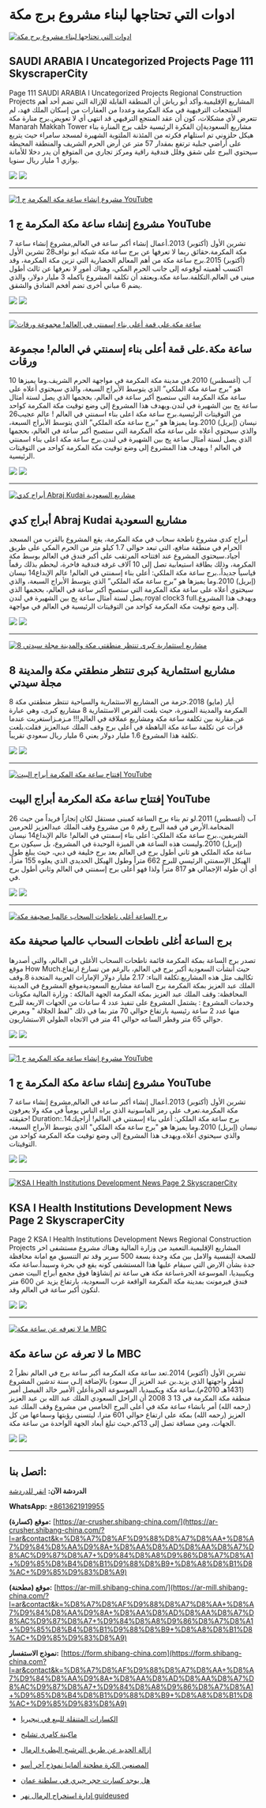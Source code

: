 # ادوات التي تحتاجها لبناء مشروع برج مكة

<a href="https://swt.shibang-china.com/?l=ar&img&k=%D8%A7%D8%AF%D9%88%D8%A7%D8%AA+%D8%A7%D9%84%D8%AA%D9%8A+%D8%AA%D8%AD%D8%AA%D8%A7%D8%AC%D9%87%D8%A7+%D9%84%D8%A8%D9%86%D8%A7%D8%A1+%D9%85%D8%B4%D8%B1%D9%88%D8%B9+%D8%A8%D8%B1%D8%AC+%D9%85%D9%83%D8%A9" target="_blank">![ادوات التي تحتاجها لبناء مشروع برج مكة](http://static.shibang-china.com/all-800x300/1458.jpg)</a>

## SAUDI ARABIA l Uncategorized Projects Page 111 SkyscraperCity
Page 111 SAUDI ARABIA l Uncategorized Projects Regional Construction Projects المشاريع الإقليمية.وأكد أبو رياش أن المنطقة القابلة للإزالة التي تضم أحد أهم المنتجعات الترفيهية في مكة المكرمة وعددا من العقارات من إسكان الملك فهد، لم تتعرض لأي مشكلات، كون أن عقد المنتجع الترفيهي قد انتهى أي لا تعويض.برج منارة مكة Manarah Makkah Tower مشاريع السعوديةإن الفكرة الرئيسية خلف برج المنارة بناء هيكل حلزوني تم استلهام فكرته من المئذنة الملتوية الشهيرة لمسجد سامراء حيث يتربع على أراضي جبلية ترتفع بمقدار 57 متر عن أرض الحرم الشريف والمنطقة المحيطة سيحتوي البرج على شقق وفلل فندقية راقية ومركز تجاري من المتوقع أن يدر دخلا للأمانة يوازي 1 مليار ريال سنويا.


<a href="https://whatsapp.shibangsoft.com/WhatsApp.php" target="_blank" title="WhatsApp">![](http://static.shibang-china.com/icon/whatsapp.png)</a> <a href="https://swt.shibang-china.com/?l=ar&icon&k=%D8%A7%D8%AF%D9%88%D8%A7%D8%AA+%D8%A7%D9%84%D8%AA%D9%8A+%D8%AA%D8%AD%D8%AA%D8%A7%D8%AC%D9%87%D8%A7+%D9%84%D8%A8%D9%86%D8%A7%D8%A1+%D9%85%D8%B4%D8%B1%D9%88%D8%B9+%D8%A8%D8%B1%D8%AC+%D9%85%D9%83%D8%A9" target="_blank">![](http://static.shibang-china.com/icon/chat-ar.png)</a>

---

<a href="https://swt.shibang-china.com/?l=ar&img&k=%D8%A7%D8%AF%D9%88%D8%A7%D8%AA+%D8%A7%D9%84%D8%AA%D9%8A+%D8%AA%D8%AD%D8%AA%D8%A7%D8%AC%D9%87%D8%A7+%D9%84%D8%A8%D9%86%D8%A7%D8%A1+%D9%85%D8%B4%D8%B1%D9%88%D8%B9+%D8%A8%D8%B1%D8%AC+%D9%85%D9%83%D8%A9" target="_blank">![مشروع إنشاء ساعة مكة المكرمة ج 1 YouTube](http://static.shibang-china.com/all-800x300/198.jpg)</a>

## مشروع إنشاء ساعة مكة المكرمة ج 1 YouTube
7 تشرين الأول (أكتوبر) 2013.أعمال إنشاء أكبر ساعة في العالم,مشروع إنشاء ساعة مكة المكرمة.حقائق ربما لا تعرفها عن برج ساعة مكة شبكة ابو نواف28 تشرين الأول (أكتوبر) 2015.برج ساعة مكة من أهم المعالم الحضارية التي تزين مكة المكرمة، وقد اكتسب أهميته لوقوعه إلى جانب الحرم المكي، وهناك أمور لا نعرفها عن ثالث أطول مبنى في العالم.التكلفة.ساعة مكة.ويعتقد أن تكلفة المشروع بأكمله 3 مليار دولار، والذي يضم 6 مباني أخرى تضم أفخم الفنادق والشقق.


<a href="https://whatsapp.shibangsoft.com/WhatsApp.php" target="_blank" title="WhatsApp">![](http://static.shibang-china.com/icon/whatsapp.png)</a> <a href="https://swt.shibang-china.com/?l=ar&icon&k=%D8%A7%D8%AF%D9%88%D8%A7%D8%AA+%D8%A7%D9%84%D8%AA%D9%8A+%D8%AA%D8%AD%D8%AA%D8%A7%D8%AC%D9%87%D8%A7+%D9%84%D8%A8%D9%86%D8%A7%D8%A1+%D9%85%D8%B4%D8%B1%D9%88%D8%B9+%D8%A8%D8%B1%D8%AC+%D9%85%D9%83%D8%A9" target="_blank">![](http://static.shibang-china.com/icon/chat-ar.png)</a>

---

<a href="https://swt.shibang-china.com/?l=ar&img&k=%D8%A7%D8%AF%D9%88%D8%A7%D8%AA+%D8%A7%D9%84%D8%AA%D9%8A+%D8%AA%D8%AD%D8%AA%D8%A7%D8%AC%D9%87%D8%A7+%D9%84%D8%A8%D9%86%D8%A7%D8%A1+%D9%85%D8%B4%D8%B1%D9%88%D8%B9+%D8%A8%D8%B1%D8%AC+%D9%85%D9%83%D8%A9" target="_blank">![ساعة مكة.على قمة أعلى بناء إسمنتي في العالم! مجموعة ورقات](http://static.shibang-china.com/all-800x300/1511.jpg)</a>

## ساعة مكة.على قمة أعلى بناء إسمنتي في العالم! مجموعة ورقات
10 آب (أغسطس) 2010.في مدينة مكة المكرمة في مواجهة الحرم الشريف.وما يميزها هو “برج ساعة مكة الملكي” الذي يتوسط الأبراج السبعة، والذي سيحتوي أعلاه على ساعة مكة المكرمة التي ستصبح أكبر ساعة في العالم، بحجمها الذي يصل لستة أمثال ساعة بِج بين الشهيرة في لندن.ويهدف هذا المشروع إلى وضع توقيت مكة المكرمة كواحد من التوقيتات الرئيسية.برج ساعة مكة اعلى بناء اسمنتي في العالم ! عالم عجيب26 نيسان (إبريل) 2010.وما يميزها هو “برج ساعة مكة الملكي” الذي يتوسط الأبراج السبعة، والذي سيحتوي أعلاه على ساعة مكة المكرمة التي ستصبح أكبر ساعة في العالم، بحجمها الذي يصل لستة أمثال ساعة بِج بين الشهيرة في لندن.برج ساعة مكة اعلى بناء اسمنتي في العالم ! ويهدف هذا المشروع إلى وضع توقيت مكة المكرمة كواحد من التوقيتات الرئيسية.


<a href="https://whatsapp.shibangsoft.com/WhatsApp.php" target="_blank" title="WhatsApp">![](http://static.shibang-china.com/icon/whatsapp.png)</a> <a href="https://swt.shibang-china.com/?l=ar&icon&k=%D8%A7%D8%AF%D9%88%D8%A7%D8%AA+%D8%A7%D9%84%D8%AA%D9%8A+%D8%AA%D8%AD%D8%AA%D8%A7%D8%AC%D9%87%D8%A7+%D9%84%D8%A8%D9%86%D8%A7%D8%A1+%D9%85%D8%B4%D8%B1%D9%88%D8%B9+%D8%A8%D8%B1%D8%AC+%D9%85%D9%83%D8%A9" target="_blank">![](http://static.shibang-china.com/icon/chat-ar.png)</a>

---

<a href="https://swt.shibang-china.com/?l=ar&img&k=%D8%A7%D8%AF%D9%88%D8%A7%D8%AA+%D8%A7%D9%84%D8%AA%D9%8A+%D8%AA%D8%AD%D8%AA%D8%A7%D8%AC%D9%87%D8%A7+%D9%84%D8%A8%D9%86%D8%A7%D8%A1+%D9%85%D8%B4%D8%B1%D9%88%D8%B9+%D8%A8%D8%B1%D8%AC+%D9%85%D9%83%D8%A9" target="_blank">![أبراج كدي Abraj Kudai مشاريع السعودية](http://static.shibang-china.com/all-800x300/729.jpg)</a>

## أبراج كدي Abraj Kudai مشاريع السعودية
أبراج كدي مشروع ناطحة سحاب في مكة المكرمة، يقع المشروع بالقرب من المسجد الحرام في منطقة منافع، التي تبعد حوالى 1.7 كيلو متر من الحرم المكي على طريق أجياد.سيحتوي المشروع عند افتتاحه المرتقب على أكبر فندق في العالم بوسط مكة المكرمة، وذلك بطاقة استيعابية تصل إلى 10 آلاف غرفة فندقية فاخرة، ليحطم بذلك رقماً قياسياً جديداً،.برج ساعة مكة الملكي: أعلى بناء إسمنتي في العالم! عالم الإبداع14 نيسان (إبريل) 2010.وما يميزها هو “برج ساعة مكة الملكي” الذي يتوسط الأبراج السبعة، والذي سيحتوي أعلاه على ساعة مكة المكرمة التي ستصبح أكبر ساعة في العالم، بحجمها الذي يصل لستة أمثال ساعة بِج بين الشهيرة في لندن.royal clock3 full.ويهدف هذا المشروع إلى وضع توقيت مكة المكرمة كواحد من التوقيتات الرئيسية في العالم في مواجهة.


<a href="https://whatsapp.shibangsoft.com/WhatsApp.php" target="_blank" title="WhatsApp">![](http://static.shibang-china.com/icon/whatsapp.png)</a> <a href="https://swt.shibang-china.com/?l=ar&icon&k=%D8%A7%D8%AF%D9%88%D8%A7%D8%AA+%D8%A7%D9%84%D8%AA%D9%8A+%D8%AA%D8%AD%D8%AA%D8%A7%D8%AC%D9%87%D8%A7+%D9%84%D8%A8%D9%86%D8%A7%D8%A1+%D9%85%D8%B4%D8%B1%D9%88%D8%B9+%D8%A8%D8%B1%D8%AC+%D9%85%D9%83%D8%A9" target="_blank">![](http://static.shibang-china.com/icon/chat-ar.png)</a>

---

<a href="https://swt.shibang-china.com/?l=ar&img&k=%D8%A7%D8%AF%D9%88%D8%A7%D8%AA+%D8%A7%D9%84%D8%AA%D9%8A+%D8%AA%D8%AD%D8%AA%D8%A7%D8%AC%D9%87%D8%A7+%D9%84%D8%A8%D9%86%D8%A7%D8%A1+%D9%85%D8%B4%D8%B1%D9%88%D8%B9+%D8%A8%D8%B1%D8%AC+%D9%85%D9%83%D8%A9" target="_blank">![8 مشاريع استثمارية كبرى تنتظر منطقتي مكة والمدينة مجلة سيدتي](http://static.shibang-china.com/all-800x300/230.jpg)</a>

## 8 مشاريع استثمارية كبرى تنتظر منطقتي مكة والمدينة مجلة سيدتي
8 أيار (مايو) 2018.حزمة من المشاريع الاستثمارية والسياحية تنتظر منطقتي مكة المكرمة والمدينة المنورة، حيث بلغت الفرص الاستثمارية 8 مشاريع كبرى، وهي عبارة عن.مقارنة بين تكلفة ساعة مكة ومشاريع عملاقة في العالم!!! مـزمـزاستغربت عندما قرأت عن تكلفة ساعة مكة الباهظة في أعلى برج وقف الملك عبدالعزيز فقلت.بلغت تكلفة هذا المشروع 1.6 مليار دولار يعني 6 مليار ريال سعودي تقريباً.


<a href="https://whatsapp.shibangsoft.com/WhatsApp.php" target="_blank" title="WhatsApp">![](http://static.shibang-china.com/icon/whatsapp.png)</a> <a href="https://swt.shibang-china.com/?l=ar&icon&k=%D8%A7%D8%AF%D9%88%D8%A7%D8%AA+%D8%A7%D9%84%D8%AA%D9%8A+%D8%AA%D8%AD%D8%AA%D8%A7%D8%AC%D9%87%D8%A7+%D9%84%D8%A8%D9%86%D8%A7%D8%A1+%D9%85%D8%B4%D8%B1%D9%88%D8%B9+%D8%A8%D8%B1%D8%AC+%D9%85%D9%83%D8%A9" target="_blank">![](http://static.shibang-china.com/icon/chat-ar.png)</a>

---

<a href="https://swt.shibang-china.com/?l=ar&img&k=%D8%A7%D8%AF%D9%88%D8%A7%D8%AA+%D8%A7%D9%84%D8%AA%D9%8A+%D8%AA%D8%AD%D8%AA%D8%A7%D8%AC%D9%87%D8%A7+%D9%84%D8%A8%D9%86%D8%A7%D8%A1+%D9%85%D8%B4%D8%B1%D9%88%D8%B9+%D8%A8%D8%B1%D8%AC+%D9%85%D9%83%D8%A9" target="_blank">![إفتتاح ساعة مكة المكرمة أبراج البيت YouTube](http://static.shibang-china.com/all-800x300/826.jpg)</a>

## إفتتاح ساعة مكة المكرمة أبراج البيت YouTube
26 آب (أغسطس) 2011.لو تم بناء برج الساعة كمبنى مستقل لكان إنجازاً فريداً من حيث الضخامة.الأرض في قمة البرج رقم ٥ من مشروع وقف الملك عبدالعزيز للحرمين الشريفين،.برج ساعة مكة الملكي: أعلى بناء إسمنتي في العالم! عالم الإبداع14 نيسان (إبريل) 2010.وليست هذه الساعة هي الميزة الوحيدة في المشروع، بل سيكون برج ساعة مكة الملكي هو ثاني أطول برج في العالم بعد برج خليفة في دبي، حيث يبلغ طول الهيكل الإسمنتي الرئيسي للبرج 662 متراً وطول الهيكل الحديدي الذي يعلوه 155 متراً، أي أن طوله الإجمالي هو 817 متراً ولذا فهو أعلى برج إسمنتي في العالم وثاني أطول برج في.


<a href="https://whatsapp.shibangsoft.com/WhatsApp.php" target="_blank" title="WhatsApp">![](http://static.shibang-china.com/icon/whatsapp.png)</a> <a href="https://swt.shibang-china.com/?l=ar&icon&k=%D8%A7%D8%AF%D9%88%D8%A7%D8%AA+%D8%A7%D9%84%D8%AA%D9%8A+%D8%AA%D8%AD%D8%AA%D8%A7%D8%AC%D9%87%D8%A7+%D9%84%D8%A8%D9%86%D8%A7%D8%A1+%D9%85%D8%B4%D8%B1%D9%88%D8%B9+%D8%A8%D8%B1%D8%AC+%D9%85%D9%83%D8%A9" target="_blank">![](http://static.shibang-china.com/icon/chat-ar.png)</a>

---

<a href="https://swt.shibang-china.com/?l=ar&img&k=%D8%A7%D8%AF%D9%88%D8%A7%D8%AA+%D8%A7%D9%84%D8%AA%D9%8A+%D8%AA%D8%AD%D8%AA%D8%A7%D8%AC%D9%87%D8%A7+%D9%84%D8%A8%D9%86%D8%A7%D8%A1+%D9%85%D8%B4%D8%B1%D9%88%D8%B9+%D8%A8%D8%B1%D8%AC+%D9%85%D9%83%D8%A9" target="_blank">![برج الساعة أغلى ناطحات السحاب عالميا صحيفة مكة](http://static.shibang-china.com/all-800x300/655.jpg)</a>

## برج الساعة أغلى ناطحات السحاب عالميا صحيفة مكة
تصدر برج الساعة بمكة المكرمة قائمة ناطحات السحاب الأغلى في العالم، والتي أصدرها موقع How Much.حيث أنشأت السعودية أكبر برج في العالم، بالرغم من تسارع ارتفاع تكاليف مثل هذه المشاريع.تكلفة البناء: 2.17 مليار دولار الإمارات العربية المتحدة 8.وقف الملك عبد العزيز بمكة المكرمة برج الساعة مشاريع السعوديةموقع المشروع في المدينة المحافظة: وقف الملك عبد العزيز بمكة المكرمة الجهة المالكة : وزارة المالية مكونات وخدمات المشروع : يشتمل المشروع على تنفيذ عدد 4 ساعات من الجهات الاربعة للبرج منها عدد 2 ساعة رئيسية بارتفاع حوالي 70 متر بما في ذلك &quot;لفظ الجلالة &quot; وبعرض حوالي 65 متر وقطر الساعه حوالي 41 متر في الاتجاه الطولي الاستشاريون.


<a href="https://whatsapp.shibangsoft.com/WhatsApp.php" target="_blank" title="WhatsApp">![](http://static.shibang-china.com/icon/whatsapp.png)</a> <a href="https://swt.shibang-china.com/?l=ar&icon&k=%D8%A7%D8%AF%D9%88%D8%A7%D8%AA+%D8%A7%D9%84%D8%AA%D9%8A+%D8%AA%D8%AD%D8%AA%D8%A7%D8%AC%D9%87%D8%A7+%D9%84%D8%A8%D9%86%D8%A7%D8%A1+%D9%85%D8%B4%D8%B1%D9%88%D8%B9+%D8%A8%D8%B1%D8%AC+%D9%85%D9%83%D8%A9" target="_blank">![](http://static.shibang-china.com/icon/chat-ar.png)</a>

---

<a href="https://swt.shibang-china.com/?l=ar&img&k=%D8%A7%D8%AF%D9%88%D8%A7%D8%AA+%D8%A7%D9%84%D8%AA%D9%8A+%D8%AA%D8%AD%D8%AA%D8%A7%D8%AC%D9%87%D8%A7+%D9%84%D8%A8%D9%86%D8%A7%D8%A1+%D9%85%D8%B4%D8%B1%D9%88%D8%B9+%D8%A8%D8%B1%D8%AC+%D9%85%D9%83%D8%A9" target="_blank">![مشروع إنشاء ساعة مكة المكرمة ج 1 YouTube](http://static.shibang-china.com/all-800x300/555.jpg)</a>

## مشروع إنشاء ساعة مكة المكرمة ج 1 YouTube
7 تشرين الأول (أكتوبر) 2013.أعمال إنشاء أكبر ساعة في العالم,مشروع إنشاء ساعة مكة المكرمة.تعرف على رمز الماسونية الذي يراه الناس يومياً في مكة ولا يعرفون حقيقته! Duration:.برج ساعة مكة الملكي: أعلى بناء إسمنتي في العالم! أراجيك14 نيسان (إبريل) 2010.وما يميزها هو "برج ساعة مكة الملكي" الذي يتوسط الأبراج السبعة، والذي سيحتوي أعلاه.ويهدف هذا المشروع إلى وضع توقيت مكة المكرمة كواحد من التوقيتات.


<a href="https://whatsapp.shibangsoft.com/WhatsApp.php" target="_blank" title="WhatsApp">![](http://static.shibang-china.com/icon/whatsapp.png)</a> <a href="https://swt.shibang-china.com/?l=ar&icon&k=%D8%A7%D8%AF%D9%88%D8%A7%D8%AA+%D8%A7%D9%84%D8%AA%D9%8A+%D8%AA%D8%AD%D8%AA%D8%A7%D8%AC%D9%87%D8%A7+%D9%84%D8%A8%D9%86%D8%A7%D8%A1+%D9%85%D8%B4%D8%B1%D9%88%D8%B9+%D8%A8%D8%B1%D8%AC+%D9%85%D9%83%D8%A9" target="_blank">![](http://static.shibang-china.com/icon/chat-ar.png)</a>

---

<a href="https://swt.shibang-china.com/?l=ar&img&k=%D8%A7%D8%AF%D9%88%D8%A7%D8%AA+%D8%A7%D9%84%D8%AA%D9%8A+%D8%AA%D8%AD%D8%AA%D8%A7%D8%AC%D9%87%D8%A7+%D9%84%D8%A8%D9%86%D8%A7%D8%A1+%D9%85%D8%B4%D8%B1%D9%88%D8%B9+%D8%A8%D8%B1%D8%AC+%D9%85%D9%83%D8%A9" target="_blank">![KSA l Health Institutions Development News Page 2 SkyscraperCity](http://static.shibang-china.com/all-800x300/20.jpg)</a>

## KSA l Health Institutions Development News Page 2 SkyscraperCity
Page 2 KSA l Health Institutions Development News Regional Construction Projects المشاريع الإقليمية.التعميد من وزارة المالية وهناك مشروع مستشفى اخر للصحة النفسية والامل بين مكة وجدة بسعة 500 سرير وقد تم التنسيق مع امانة محافظة جدة بشأن الارض التي سيقام عليها هذا المستشفى كونه يقع في بحرة وسيبدأ.ساعة مكة ويكيبيديا، الموسوعة الحرةساعة مكة هي ساعة تم إنشاؤها فوق مجمع أبراج البيت ضمن فندق فيرمونت بمدينة مكة المكرمة الواقعة غرب السعودية، بارتفاع يزيد عن 600 متر لتكون أكبر ساعة في العالم وقد.


<a href="https://whatsapp.shibangsoft.com/WhatsApp.php" target="_blank" title="WhatsApp">![](http://static.shibang-china.com/icon/whatsapp.png)</a> <a href="https://swt.shibang-china.com/?l=ar&icon&k=%D8%A7%D8%AF%D9%88%D8%A7%D8%AA+%D8%A7%D9%84%D8%AA%D9%8A+%D8%AA%D8%AD%D8%AA%D8%A7%D8%AC%D9%87%D8%A7+%D9%84%D8%A8%D9%86%D8%A7%D8%A1+%D9%85%D8%B4%D8%B1%D9%88%D8%B9+%D8%A8%D8%B1%D8%AC+%D9%85%D9%83%D8%A9" target="_blank">![](http://static.shibang-china.com/icon/chat-ar.png)</a>

---

<a href="https://swt.shibang-china.com/?l=ar&img&k=%D8%A7%D8%AF%D9%88%D8%A7%D8%AA+%D8%A7%D9%84%D8%AA%D9%8A+%D8%AA%D8%AD%D8%AA%D8%A7%D8%AC%D9%87%D8%A7+%D9%84%D8%A8%D9%86%D8%A7%D8%A1+%D9%85%D8%B4%D8%B1%D9%88%D8%B9+%D8%A8%D8%B1%D8%AC+%D9%85%D9%83%D8%A9" target="_blank">![ما لا تعرفه عن ساعة مكة MBC](http://static.shibang-china.com/all-800x300/429.jpg)</a>

## ما لا تعرفه عن ساعة مكة MBC
2 تشرين الأول (أكتوبر) 2014.تعد ساعة مكة المكرمة أكبر ساعة برج في العالم نظراً لقطر واجهتها الذي يزيد.بن عبد العزيز آل سعود) بالإضافة إلـى سنة تدشين المشروع (1431هـ 2010م).ساعة مكة ويكيبيديا، الموسوعة الحرةأعلن الأمير خالد الفيصل أمير منطقة مكة المكرمة في 13 3 2008 أن الراحل السعودي الملك عبد الله بن عبد العزيز (رحمه الله) أمر بانشاء ساعة مكة في أعلى البرج الخامس من مشروع وقف الملك عبد العزيز (رحمه الله) بمكة على ارتفاع حوالي 601 مترا، ليتسنى رؤيتها وسماعها من كل الجهات، ومن مسافة تصل إلى 13كم.حيث تبلغ أبعاد الجهة الواحدة من ساعة مكة.


<a href="https://whatsapp.shibangsoft.com/WhatsApp.php" target="_blank" title="WhatsApp">![](http://static.shibang-china.com/icon/whatsapp.png)</a> <a href="https://swt.shibang-china.com/?l=ar&icon&k=%D8%A7%D8%AF%D9%88%D8%A7%D8%AA+%D8%A7%D9%84%D8%AA%D9%8A+%D8%AA%D8%AD%D8%AA%D8%A7%D8%AC%D9%87%D8%A7+%D9%84%D8%A8%D9%86%D8%A7%D8%A1+%D9%85%D8%B4%D8%B1%D9%88%D8%B9+%D8%A8%D8%B1%D8%AC+%D9%85%D9%83%D8%A9" target="_blank">![](http://static.shibang-china.com/icon/chat-ar.png)</a>

---
## اتصل بنا:

**الدردشة الآن:** [انقر للدردشة](https://swt.shibang-china.com?l=ar&contact&k=%D8%A7%D8%AF%D9%88%D8%A7%D8%AA+%D8%A7%D9%84%D8%AA%D9%8A+%D8%AA%D8%AD%D8%AA%D8%A7%D8%AC%D9%87%D8%A7+%D9%84%D8%A8%D9%86%D8%A7%D8%A1+%D9%85%D8%B4%D8%B1%D9%88%D8%B9+%D8%A8%D8%B1%D8%AC+%D9%85%D9%83%D8%A9)

**WhatsApp:**  [+8613621919955](https://whatsapp.shibangsoft.com/WhatsApp.php)

**موقع (كسارة):** [https://ar-crusher.shibang-china.com/](https://ar-crusher.shibang-china.com/?l=ar&contact&k=%D8%A7%D8%AF%D9%88%D8%A7%D8%AA+%D8%A7%D9%84%D8%AA%D9%8A+%D8%AA%D8%AD%D8%AA%D8%A7%D8%AC%D9%87%D8%A7+%D9%84%D8%A8%D9%86%D8%A7%D8%A1+%D9%85%D8%B4%D8%B1%D9%88%D8%B9+%D8%A8%D8%B1%D8%AC+%D9%85%D9%83%D8%A9)

**موقع (مطحنة):** [https://ar-mill.shibang-china.com/](https://ar-mill.shibang-china.com/?l=ar&contact&k=%D8%A7%D8%AF%D9%88%D8%A7%D8%AA+%D8%A7%D9%84%D8%AA%D9%8A+%D8%AA%D8%AD%D8%AA%D8%A7%D8%AC%D9%87%D8%A7+%D9%84%D8%A8%D9%86%D8%A7%D8%A1+%D9%85%D8%B4%D8%B1%D9%88%D8%B9+%D8%A8%D8%B1%D8%AC+%D9%85%D9%83%D8%A9)

**نموذج الاستفسار:** [https://form.shibang-china.com](https://form.shibang-china.com?l=ar&contact&k=%D8%A7%D8%AF%D9%88%D8%A7%D8%AA+%D8%A7%D9%84%D8%AA%D9%8A+%D8%AA%D8%AD%D8%AA%D8%A7%D8%AC%D9%87%D8%A7+%D9%84%D8%A8%D9%86%D8%A7%D8%A1+%D9%85%D8%B4%D8%B1%D9%88%D8%B9+%D8%A8%D8%B1%D8%AC+%D9%85%D9%83%D8%A9)

* [الكسارات المتنقلة للبيع في نيجيريا](../24/%D8%A7%D9%84%D9%83%D8%B3%D8%A7%D8%B1%D8%A7%D8%AA%20%D8%A7%D9%84%D9%85%D8%AA%D9%86%D9%82%D9%84%D8%A9%20%D9%84%D9%84%D8%A8%D9%8A%D8%B9%20%D9%81%D9%8A%20%D9%86%D9%8A%D8%AC%D9%8A%D8%B1%D9%8A%D8%A7.md)

* [ماكينة كامري تشليح](../21/%D9%85%D8%A7%D9%83%D9%8A%D9%86%D8%A9%20%D9%83%D8%A7%D9%85%D8%B1%D9%8A%20%D8%AA%D8%B4%D9%84%D9%8A%D8%AD.md)

* [إزالة الحديد عن طريق الترشيح البطيء الرمال](../23/%D8%A5%D8%B2%D8%A7%D9%84%D8%A9%20%D8%A7%D9%84%D8%AD%D8%AF%D9%8A%D8%AF%20%D8%B9%D9%86%20%D8%B7%D8%B1%D9%8A%D9%82%20%D8%A7%D9%84%D8%AA%D8%B1%D8%B4%D9%8A%D8%AD%20%D8%A7%D9%84%D8%A8%D8%B7%D9%8A%D8%A1%20%D8%A7%D9%84%D8%B1%D9%85%D8%A7%D9%84.md)

* [المصنعين الكرة مطحنة ألمانيا نموذج آخر أسو](../23/%D8%A7%D9%84%D9%85%D8%B5%D9%86%D8%B9%D9%8A%D9%86%20%D8%A7%D9%84%D9%83%D8%B1%D8%A9%20%D9%85%D8%B7%D8%AD%D9%86%D8%A9%20%D8%A3%D9%84%D9%85%D8%A7%D9%86%D9%8A%D8%A7%20%D9%86%D9%85%D9%88%D8%B0%D8%AC%20%D8%A2%D8%AE%D8%B1%20%D8%A3%D8%B3%D9%88.md)

* [هل يوجد كسارت حجر جيري في سلطنة عمان](../21/%D9%87%D9%84%20%D9%8A%D9%88%D8%AC%D8%AF%20%D9%83%D8%B3%D8%A7%D8%B1%D8%AA%20%D8%AD%D8%AC%D8%B1%20%D8%AC%D9%8A%D8%B1%D9%8A%20%D9%81%D9%8A%20%D8%B3%D9%84%D8%B7%D9%86%D8%A9%20%D8%B9%D9%85%D8%A7%D9%86.md)

* [إدارة استخراج الرمال نهر guideused](../25/%D8%A5%D8%AF%D8%A7%D8%B1%D8%A9%20%D8%A7%D8%B3%D8%AA%D8%AE%D8%B1%D8%A7%D8%AC%20%D8%A7%D9%84%D8%B1%D9%85%D8%A7%D9%84%20%D9%86%D9%87%D8%B1%20guideused.md)